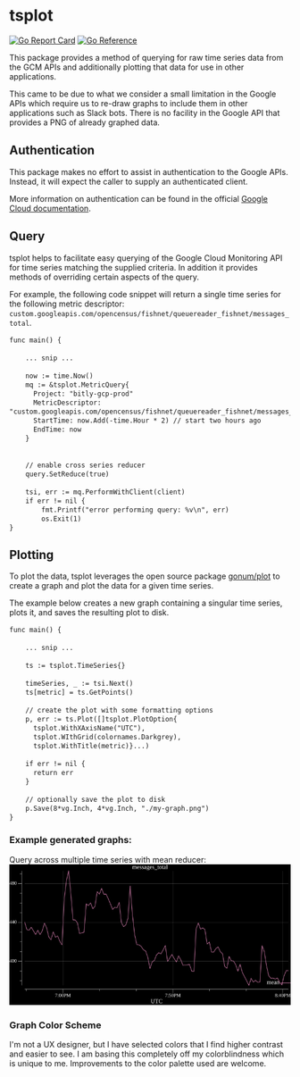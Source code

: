# tsplot
[![Go Report Card](https://goreportcard.com/badge/github.com/bitly/tsplot)](https://goreportcard.com/report/github.com/bitly/tsplot)
[![Go Reference](https://pkg.go.dev/badge/github.com/bitly/tsplot.svg)](https://pkg.go.dev/github.com/bitly/tsplot)

This package provides a method of querying for raw time series data from the GCM APIs and additionally plotting that data for use in other applications.

This came to be due to what we consider a small limitation in the Google APIs which require us to re-draw graphs to include them in other applications such as
Slack bots. There is no facility in the Google API that provides a PNG of already graphed data.

## Authentication
This package makes no effort to assist in authentication to the Google APIs.
Instead, it will expect the caller to supply an authenticated client.

More information on authentication can be found in the official [Google Cloud documentation](https://cloud.google.com/docs/authentication).

## Query
tsplot helps to facilitate easy querying of the Google Cloud Monitoring API for time series matching the supplied criteria.
In addition it provides methods of overriding certain aspects of the query.

For example, the following code snippet will return a single time series for the following metric descriptor: `custom.googleapis.com/opencensus/fishnet/queuereader_fishnet/messages_total`.
```
func main() {

    ... snip ...

    now := time.Now()
    mq := &tsplot.MetricQuery{
      Project: "bitly-gcp-prod"
      MetricDescriptor: "custom.googleapis.com/opencensus/fishnet/queuereader_fishnet/messages_total"
      StartTime: now.Add(-time.Hour * 2) // start two hours ago
      EndTime: now
    }


    // enable cross series reducer
    query.SetReduce(true)

    tsi, err := mq.PerformWithClient(client)
    if err != nil {
        fmt.Printf("error performing query: %v\n", err)
        os.Exit(1)
}
```

## Plotting
To plot the data, tsplot leverages the open source package [gonum/plot](github.com/gonum/plot) to create a graph and plot the data for a given time series.

The example below creates a new graph containing a singular time series, plots it, and saves the resulting plot to disk.
```
func main() {

    ... snip ...

    ts := tsplot.TimeSeries{}

    timeSeries, _ := tsi.Next()
    ts[metric] = ts.GetPoints()

    // create the plot with some formatting options
    p, err := ts.Plot([]tsplot.PlotOption{
      tsplot.WithXAxisName("UTC"),
      tsplot.WIthGrid(colornames.Darkgrey),
      tsplot.WithTitle(metric)}...)
    
    if err != nil {
      return err
    }

    // optionally save the plot to disk
    p.Save(8*vg.Inch, 4*vg.Inch, "./my-graph.png")
}
```

### Example generated graphs:
Query across multiple time series with mean reducer:  
![graph1](sample/1.png)

### Graph Color Scheme
I'm not a UX designer, but I have selected colors that I find higher contrast
and easier to see. I am basing this completely off my colorblindness which is 
unique to me. Improvements to the color palette used are welcome.
